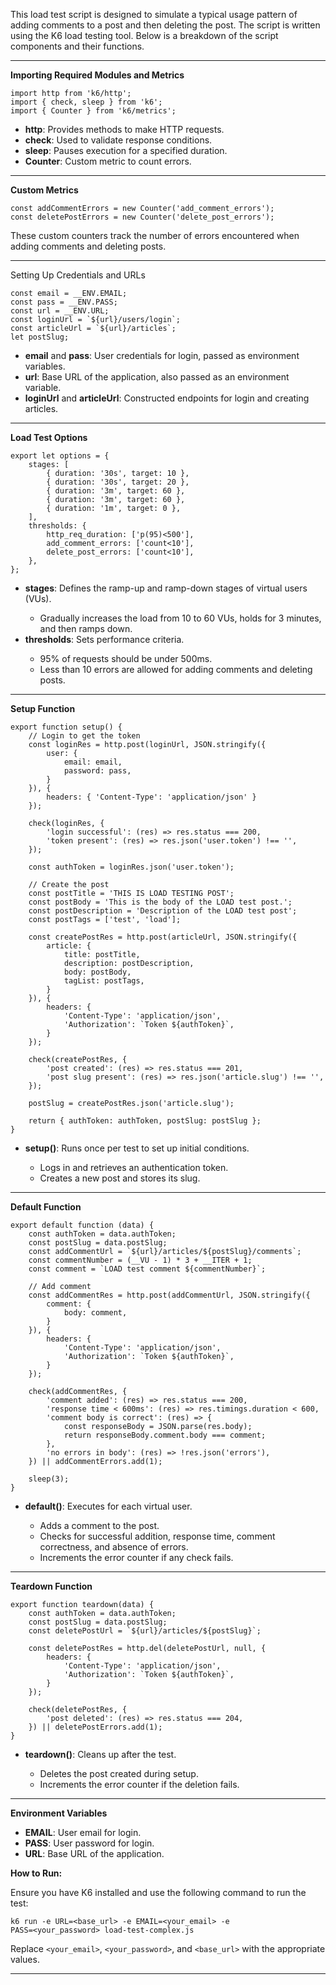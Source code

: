 This load test script is designed to simulate a typical usage pattern of adding comments to a post and then deleting the post. The script is written using the K6 load testing tool. Below is a breakdown of the script components and their functions.

<hr>

**Importing Required Modules and Metrics**
```
import http from 'k6/http';
import { check, sleep } from 'k6';
import { Counter } from 'k6/metrics';
```

<ul>
<li><b>http</b>: Provides methods to make HTTP requests.</li>
<li><b>check</b>: Used to validate response conditions.</li>
<li><b>sleep</b>: Pauses execution for a specified duration.</li>
<li><b>Counter</b>: Custom metric to count errors.</li>
</ul>
<hr>


**Custom Metrics**
```
const addCommentErrors = new Counter('add_comment_errors');
const deletePostErrors = new Counter('delete_post_errors');
```
<p>These custom counters track the number of errors encountered when adding comments and deleting posts.</p>
<hr>

Setting Up Credentials and URLs
```
const email = __ENV.EMAIL;
const pass = __ENV.PASS;
const url = __ENV.URL;
const loginUrl = `${url}/users/login`;
const articleUrl = `${url}/articles`;
let postSlug;
```

<ul>
<li><b>email</b> and <b>pass</b>: User credentials for login, passed as environment variables.</li>
<li><b>url</b>: Base URL of the application, also passed as an environment variable.</li>
<li><b>loginUrl</b> and <b>articleUrl</b>: Constructed endpoints for login and creating articles.</li>
</ul>
<hr>

**Load Test Options**
```
export let options = {
    stages: [
        { duration: '30s', target: 10 }, 
        { duration: '30s', target: 20 }, 
        { duration: '3m', target: 60 },  
        { duration: '3m', target: 60 },  
        { duration: '1m', target: 0 },   
    ],
    thresholds: {
        http_req_duration: ['p(95)<500'], 
        add_comment_errors: ['count<10'], 
        delete_post_errors: ['count<10'], 
    },
};
```
<ul>
<li><b>stages</b>: Defines the ramp-up and ramp-down stages of virtual users (VUs).</li>
<ul>
    <li>Gradually increases the load from 10 to 60 VUs, holds for 3 minutes, and then ramps down.</li>
</ul>
<li><b>thresholds</b>: Sets performance criteria.</li>
<ul>
    <li>95% of requests should be under 500ms.</li>
    <li>Less than 10 errors are allowed for adding comments and deleting posts.</li>
</ul>
</ul>
<hr>

**Setup Function**
```
export function setup() {
    // Login to get the token
    const loginRes = http.post(loginUrl, JSON.stringify({
        user: {
            email: email,
            password: pass,
        }
    }), {
        headers: { 'Content-Type': 'application/json' }
    });

    check(loginRes, {
        'login successful': (res) => res.status === 200,
        'token present': (res) => res.json('user.token') !== '',
    });

    const authToken = loginRes.json('user.token');

    // Create the post
    const postTitle = 'THIS IS LOAD TESTING POST';
    const postBody = 'This is the body of the LOAD test post.';
    const postDescription = 'Description of the LOAD test post';
    const postTags = ['test', 'load'];

    const createPostRes = http.post(articleUrl, JSON.stringify({
        article: {
            title: postTitle,
            description: postDescription,
            body: postBody,
            tagList: postTags,
        }
    }), {
        headers: {
            'Content-Type': 'application/json',
            'Authorization': `Token ${authToken}`,
        }
    });

    check(createPostRes, {
        'post created': (res) => res.status === 201,
        'post slug present': (res) => res.json('article.slug') !== '',
    });

    postSlug = createPostRes.json('article.slug');

    return { authToken: authToken, postSlug: postSlug };
}
```
<ul>
<li><b>setup()</b>: Runs once per test to set up initial conditions.</li>
<ul>
    <li>Logs in and retrieves an authentication token.</li>
    <li>Creates a new post and stores its slug.</li>
</ul>
</ul>
<hr>

**Default Function**
```
export default function (data) {
    const authToken = data.authToken;
    const postSlug = data.postSlug;
    const addCommentUrl = `${url}/articles/${postSlug}/comments`;
    const commentNumber = (__VU - 1) * 3 + __ITER + 1;
    const comment = `LOAD test comment ${commentNumber}`;

    // Add comment
    const addCommentRes = http.post(addCommentUrl, JSON.stringify({
        comment: {
            body: comment,
        }
    }), {
        headers: {
            'Content-Type': 'application/json',
            'Authorization': `Token ${authToken}`,
        }
    });

    check(addCommentRes, {
        'comment added': (res) => res.status === 200,
        'response time < 600ms': (res) => res.timings.duration < 600,
        'comment body is correct': (res) => {
            const responseBody = JSON.parse(res.body);
            return responseBody.comment.body === comment;
        },
        'no errors in body': (res) => !res.json('errors'),
    }) || addCommentErrors.add(1);

    sleep(3);
}
```
<ul>
<li><b>default()</b>: Executes for each virtual user.</li>
<ul>
    <li>Adds a comment to the post.</li>
    <li>Checks for successful addition, response time, comment correctness, and absence of errors.</li>
    <li>Increments the error counter if any check fails.</li>
</ul>
</ul>
<hr>

**Teardown Function**
```
export function teardown(data) {
    const authToken = data.authToken;
    const postSlug = data.postSlug;
    const deletePostUrl = `${url}/articles/${postSlug}`;

    const deletePostRes = http.del(deletePostUrl, null, {
        headers: {
            'Content-Type': 'application/json',
            'Authorization': `Token ${authToken}`,
        }
    });

    check(deletePostRes, {
        'post deleted': (res) => res.status === 204,
    }) || deletePostErrors.add(1);
}
```
<ul>
<li><b>teardown()</b>: Cleans up after the test.</li>
<ul>
    <li>Deletes the post created during setup.</li>
    <li>Increments the error counter if the deletion fails.</li>
</ul>
</ul>
<hr>

**Environment Variables**
<ul>
<li><b>EMAIL</b>: User email for login.</li>
<li><b>PASS</b>: User password for login.</li>
<li><b>URL</b>: Base URL of the application.</li>
</ul>

**How to Run:**
<p>Ensure you have K6 installed and use the following command to run the test:</p>

<code>k6 run -e URL=<base_url> -e EMAIL=<your_email> -e PASS=<your_password> load-test-complex.js</code>


<p>Replace <code>&lt;your_email&gt;</code>, <code>&lt;your_password&gt;</code>, and <code>&lt;base_url&gt;</code> with the appropriate values.</p>
<hr>


